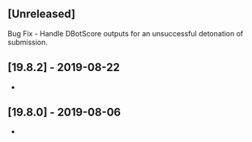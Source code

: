 ## [Unreleased]
Bug Fix - Handle DBotScore outputs for an unsuccessful detonation of submission.

## [19.8.2] - 2019-08-22
-

## [19.8.0] - 2019-08-06
-